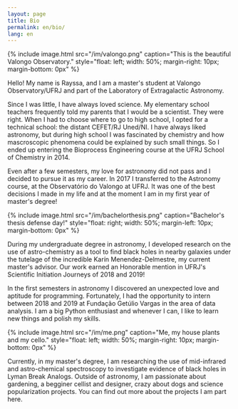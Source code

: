 ```yaml
---
layout: page
title: Bio
permalink: en/bio/
lang: en
---
```


{% include image.html src="/im/valongo.png"
                      caption="This is the beautiful Valongo Observatory."
                      style="float: left; width: 50%; margin-right: 10px; margin-bottom: 0px" %}

Hello! My name is Rayssa, and I am a master's student at Valongo Observatory/UFRJ and part of the Laboratory of Extragalactic Astronomy.

Since I was little, I have always loved science. My elementary school teachers frequently told my parents that I would be a scientist. They were right. When I had to choose where to go to high school, I opted for a technical school: the distant CEFET/RJ Uned/NI. I have always liked astronomy, but during high school I was fascinated by chemistry and how mascroscopic phenomena could be explained by such small things. So I ended up entering the Bioprocess Engineering course at the UFRJ School of Chemistry in 2014.

Even after a few semesters, my love for astronomy did not pass and I decided to pursue it as my career. In 2017 I transferred to the Astronomy course, at the Observatório do Valongo at UFRJ. It was one of the best decisions I made in my life and at the moment I am in my first year of master's degree!

{% include image.html src="/im/bachelorthesis.png"
                      caption="Bachelor's thesis defense day!"
                      style="float: right; width: 50%; margin-left: 10px; margin-bottom: 0px" %}

During my undergraduate degree in astronomy, I developed research on the use of astro-chemistry as a tool to find black holes in nearby galaxies under the tutelage of the incredible Karín Menendez-Delmestre, my current master's advisor. Our work earned an Honorable mention in UFRJ's Scientific Initiation Journeys of 2018 and 2019!

In the first semesters in astronomy I discovered an unexpected love and aptitude for programming. Fortunately, I had the opportunity to intern between 2018 and 2019 at Fundação Getúlio Vargas in the area of data analysis. I am a big Python enthusiast and whenever I can, I like to learn new things and polish my skills.

{% include image.html src="/im/me.png"
                      caption="Me, my house plants and my cello."
                      style="float: left; width: 50%; margin-right: 10px; margin-bottom: 0px" %}

Currently, in my master's degree, I am researching the use of mid-infrared and astro-chemical spectroscopy to investigate evidence of black holes in Lyman Break Analogs. Outside of astronomy, I am passionate about gardening, a begginer cellist and designer, crazy about dogs and science popularization projects. You can find out more about the projects I am part here.